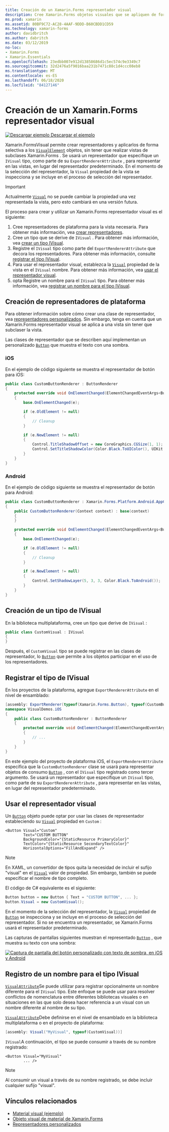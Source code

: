 ```yaml
---
title: Creación de un Xamarin.Forms representador visual
description: Cree Xamarin.Forms objetos visuales que se apliquen de forma selectiva a objetos VisualElement, sin tener que ver con las vistas de subclases Xamarin.Forms .
ms.prod: xamarin
ms.assetid: 80BF9C72-AC28-4AAF-9DDD-B60CBDD1CD59
ms.technology: xamarin-forms
author: davidbritch
ms.author: dabritch
ms.date: 03/12/2019
no-loc:
- Xamarin.Forms
- Xamarin.Essentials
ms.openlocfilehash: 23edbb007e912d13858686d1c5ec574c9e3349c7
ms.sourcegitcommit: 32d2476a5f9016baa231b7471c88c1d4ccc08eb8
ms.translationtype: MT
ms.contentlocale: es-ES
ms.lasthandoff: 06/18/2020
ms.locfileid: "84127146"
---
```

# <a name="create-a-xamarinforms-visual-renderer"></a>Creación de un Xamarin.Forms representador visual

[![Descargar ejemplo](~/media/shared/download.png) Descargar el ejemplo](https://docs.microsoft.com/samples/xamarin/xamarin-forms-samples/userinterface-visualdemos)

Xamarin.FormsVisual permite crear representadores y aplicarlos de forma selectiva a los [`VisualElement`](xref:Xamarin.Forms.VisualElement) objetos, sin tener que realizar vistas de subclases Xamarin.Forms . Se usará un representador que especifique un `IVisual` tipo, como parte de su `ExportRendererAttribute` , para representar en las vistas, en lugar del representador predeterminado. En el momento de la selección del representador, la `Visual` propiedad de la vista se inspecciona y se incluye en el proceso de selección del representador.

> [!IMPORTANT]
> Actualmente [`Visual`](xref:Xamarin.Forms.VisualElement.Visual) no se puede cambiar la propiedad una vez representada la vista, pero esto cambiará en una versión futura.

El proceso para crear y utilizar un Xamarin.Forms representador visual es el siguiente:

1. Cree representadores de plataforma para la vista necesaria. Para obtener más información, vea [crear representadores](#create-platform-renderers).
1. Cree un tipo que se derive de `IVisual` . Para obtener más información, vea [crear un tipo IVisual](#create-an-ivisual-type).
1. Registre el `IVisual` tipo como parte del `ExportRendererAttribute` que decora los representadores. Para obtener más información, consulte [registrar el tipo IVisual](#register-the-ivisual-type).
1. Para usar el representador visual, establezca la [`Visual`](xref:Xamarin.Forms.VisualElement.Visual) propiedad de la vista en el `IVisual` nombre. Para obtener más información, vea [usar el representador visual](#consume-the-visual-renderer).
1. opta Registre un nombre para el `IVisual` tipo. Para obtener más información, vea [registrar un nombre para el tipo IVisual](#register-a-name-for-the-ivisual-type).

## <a name="create-platform-renderers"></a>Creación de representadores de plataforma

Para obtener información sobre cómo crear una clase de representador, vea [representadores personalizados](~/xamarin-forms/app-fundamentals/custom-renderer/index.md). Sin embargo, tenga en cuenta que un Xamarin.Forms representador visual se aplica a una vista sin tener que subclaser la vista.

Las clases de representador que se describen aquí implementan un personalizado [`Button`](xref:Xamarin.Forms.Button) que muestra el texto con una sombra.

### <a name="ios"></a>iOS

En el ejemplo de código siguiente se muestra el representador de botón para iOS:

```csharp
public class CustomButtonRenderer : ButtonRenderer
{
    protected override void OnElementChanged(ElementChangedEventArgs<Button> e)
    {
        base.OnElementChanged(e);

        if (e.OldElement != null)
        {
            // Cleanup
        }

        if (e.NewElement != null)
        {
            Control.TitleShadowOffset = new CoreGraphics.CGSize(1, 1);
            Control.SetTitleShadowColor(Color.Black.ToUIColor(), UIKit.UIControlState.Normal);
        }
    }
}
```

### <a name="android"></a>Android

En el ejemplo de código siguiente se muestra el representador de botón para Android:

```csharp
public class CustomButtonRenderer : Xamarin.Forms.Platform.Android.AppCompat.ButtonRenderer
{
    public CustomButtonRenderer(Context context) : base(context)
    {
    }

    protected override void OnElementChanged(ElementChangedEventArgs<Button> e)
    {
        base.OnElementChanged(e);

        if (e.OldElement != null)
        {
            // Cleanup
        }

        if (e.NewElement != null)
        {
            Control.SetShadowLayer(5, 3, 3, Color.Black.ToAndroid());
        }
    }
}
```

## <a name="create-an-ivisual-type"></a>Creación de un tipo de IVisual

En la biblioteca multiplataforma, cree un tipo que derive de `IVisual` :

```csharp
public class CustomVisual : IVisual
{
}
```

Después, el `CustomVisual` tipo se puede registrar en las clases de representador, lo [`Button`](xref:Xamarin.Forms.Button) que permite a los objetos participar en el uso de los representadores.

## <a name="register-the-ivisual-type"></a>Registrar el tipo de IVisual

En los proyectos de la plataforma, agregue `ExportRendererAttribute` en el nivel de ensamblado:

```csharp
[assembly: ExportRenderer(typeof(Xamarin.Forms.Button), typeof(CustomButtonRenderer), new[] { typeof(CustomVisual) })]
namespace VisualDemos.iOS
{
    public class CustomButtonRenderer : ButtonRenderer
    {
        protected override void OnElementChanged(ElementChangedEventArgs<Button> e)
        {
            // ...
        }
    }
}
```

En este ejemplo del proyecto de plataforma iOS, el `ExportRendererAttribute` especifica que la `CustomButtonRenderer` clase se usará para representar objetos de consumo [`Button`](xref:Xamarin.Forms.Button) , con el `IVisual` tipo registrado como tercer argumento. Se usará un representador que especifique un `IVisual` tipo, como parte de su `ExportRendererAttribute` , para representar en las vistas, en lugar del representador predeterminado.

## <a name="consume-the-visual-renderer"></a>Usar el representador visual

Un [`Button`](xref:Xamarin.Forms.Button) objeto puede optar por usar las clases de representador estableciendo su [`Visual`](xref:Xamarin.Forms.VisualElement.Visual) propiedad en `Custom` :

```xaml
<Button Visual="Custom"
        Text="CUSTOM BUTTON"
        BackgroundColor="{StaticResource PrimaryColor}"
        TextColor="{StaticResource SecondaryTextColor}"
        HorizontalOptions="FillAndExpand" />
```

> [!NOTE]
> En XAML, un convertidor de tipos quita la necesidad de incluir el sufijo "visual" en el [`Visual`](xref:Xamarin.Forms.VisualElement.Visual) valor de propiedad. Sin embargo, también se puede especificar el nombre de tipo completo.

El código de C# equivalente es el siguiente:

```csharp
Button button = new Button { Text = "CUSTOM BUTTON", ... };
button.Visual = new CustomVisual();
```

En el momento de la selección del representador, la [`Visual`](xref:Xamarin.Forms.VisualElement.Visual) propiedad de [`Button`](xref:Xamarin.Forms.Button) se inspecciona y se incluye en el proceso de selección del representador. Si no se encuentra un representador, se Xamarin.Forms usará el representador predeterminado.

Las capturas de pantallas siguientes muestran el representado [`Button`](xref:Xamarin.Forms.Button) , que muestra su texto con una sombra:

[![Captura de pantalla del botón personalizado con texto de sombra, en iOS y Android](material-visual-images/custom-button.png "Botón con texto de sombra")](material-visual-images/custom-button-large.png#lightbox)

## <a name="register-a-name-for-the-ivisual-type"></a>Registro de un nombre para el tipo IVisual

[`VisualAttribute`](xref:Xamarin.Forms.VisualAttribute)Se puede utilizar para registrar opcionalmente un nombre diferente para el `IVisual` tipo. Este enfoque se puede usar para resolver conflictos de nomenclatura entre diferentes bibliotecas visuales o en situaciones en las que solo desea hacer referencia a un visual con un nombre diferente al nombre de su tipo.

[`VisualAttribute`](xref:Xamarin.Forms.VisualAttribute)Debe definirse en el nivel de ensamblado en la biblioteca multiplataforma o en el proyecto de plataforma:

```csharp
[assembly: Visual("MyVisual", typeof(CustomVisual))]
```

`IVisual`A continuación, el tipo se puede consumir a través de su nombre registrado:

```xaml
<Button Visual="MyVisual"
        ... />
```

> [!NOTE]
> Al consumir un visual a través de su nombre registrado, se debe incluir cualquier sufijo "visual".

## <a name="related-links"></a>Vínculos relacionados

- [Material visual (ejemplo)](https://docs.microsoft.com/samples/xamarin/xamarin-forms-samples/userinterface-visualdemos)
- [Objeto visual de material de Xamarin.Forms](material-visual.md)
- [Representadores personalizados](~/xamarin-forms/app-fundamentals/custom-renderer/index.md)
